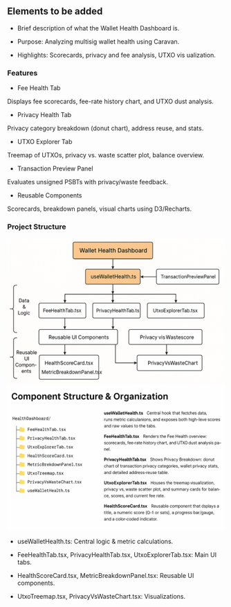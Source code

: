 ## Elements to be added

- Brief description of what the Wallet Health Dashboard is.

- Purpose: Analyzing multisig wallet health using Caravan.

- Highlights: Scorecards, privacy and fee analysis, UTXO vis ualization.

### Features

- Fee Health Tab

Displays fee scorecards, fee-rate history chart, and UTXO dust analysis.

- Privacy Health Tab

Privacy category breakdown (donut chart), address reuse, and stats.

- UTXO Explorer Tab

Treemap of UTXOs, privacy vs. waste scatter plot, balance overview.

- Transaction Preview Panel

Evaluates unsigned PSBTs with privacy/waste feedback.

- Reusable Components

Scorecards, breakdown panels, visual charts using D3/Recharts.

### Project Structure

![](../images/struct-2.png)
![Waste Metrices](../images/comp_struct.png)

- useWalletHealth.ts: Central logic & metric calculations.

- FeeHealthTab.tsx, PrivacyHealthTab.tsx, UtxoExplorerTab.tsx: Main UI tabs.

- HealthScoreCard.tsx, MetricBreakdownPanel.tsx: Reusable UI components.

- UtxoTreemap.tsx, PrivacyVsWasteChart.tsx: Visualizations.
